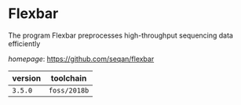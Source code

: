 # Flexbar

The program Flexbar preprocesses high-throughput sequencing data efficiently

*homepage*: <https://github.com/seqan/flexbar>

version | toolchain
--------|----------
``3.5.0`` | ``foss/2018b``
